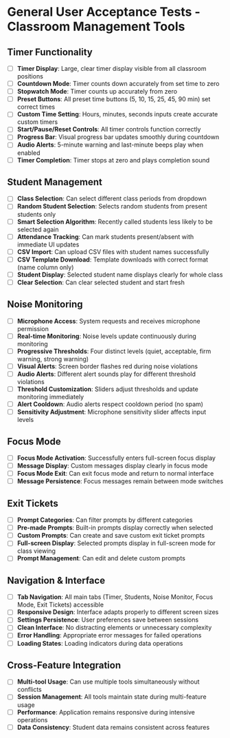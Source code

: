 # General User Acceptance Tests - Classroom Management Tools

## Timer Functionality
- [ ] **Timer Display**: Large, clear timer display visible from all classroom positions
- [ ] **Countdown Mode**: Timer counts down accurately from set time to zero
- [ ] **Stopwatch Mode**: Timer counts up accurately from zero
- [ ] **Preset Buttons**: All preset time buttons (5, 10, 15, 25, 45, 90 min) set correct times
- [ ] **Custom Time Setting**: Hours, minutes, seconds inputs create accurate custom timers
- [ ] **Start/Pause/Reset Controls**: All timer controls function correctly
- [ ] **Progress Bar**: Visual progress bar updates smoothly during countdown
- [ ] **Audio Alerts**: 5-minute warning and last-minute beeps play when enabled
- [ ] **Timer Completion**: Timer stops at zero and plays completion sound

## Student Management
- [ ] **Class Selection**: Can select different class periods from dropdown
- [ ] **Random Student Selection**: Selects random students from present students only
- [ ] **Smart Selection Algorithm**: Recently called students less likely to be selected again
- [ ] **Attendance Tracking**: Can mark students present/absent with immediate UI updates
- [ ] **CSV Import**: Can upload CSV files with student names successfully
- [ ] **CSV Template Download**: Template downloads with correct format (name column only)
- [ ] **Student Display**: Selected student name displays clearly for whole class
- [ ] **Clear Selection**: Can clear selected student and start fresh

## Noise Monitoring
- [ ] **Microphone Access**: System requests and receives microphone permission
- [ ] **Real-time Monitoring**: Noise levels update continuously during monitoring
- [ ] **Progressive Thresholds**: Four distinct levels (quiet, acceptable, firm warning, strong warning)
- [ ] **Visual Alerts**: Screen border flashes red during noise violations
- [ ] **Audio Alerts**: Different alert sounds play for different threshold violations
- [ ] **Threshold Customization**: Sliders adjust thresholds and update monitoring immediately
- [ ] **Alert Cooldown**: Audio alerts respect cooldown period (no spam)
- [ ] **Sensitivity Adjustment**: Microphone sensitivity slider affects input levels

## Focus Mode
- [ ] **Focus Mode Activation**: Successfully enters full-screen focus display
- [ ] **Message Display**: Custom messages display clearly in focus mode
- [ ] **Focus Mode Exit**: Can exit focus mode and return to normal interface
- [ ] **Message Persistence**: Focus messages remain between mode switches

## Exit Tickets
- [ ] **Prompt Categories**: Can filter prompts by different categories
- [ ] **Pre-made Prompts**: Built-in prompts display correctly when selected
- [ ] **Custom Prompts**: Can create and save custom exit ticket prompts
- [ ] **Full-screen Display**: Selected prompts display in full-screen mode for class viewing
- [ ] **Prompt Management**: Can edit and delete custom prompts

## Navigation & Interface
- [ ] **Tab Navigation**: All main tabs (Timer, Students, Noise Monitor, Focus Mode, Exit Tickets) accessible
- [ ] **Responsive Design**: Interface adapts properly to different screen sizes
- [ ] **Settings Persistence**: User preferences save between sessions
- [ ] **Clean Interface**: No distracting elements or unnecessary complexity
- [ ] **Error Handling**: Appropriate error messages for failed operations
- [ ] **Loading States**: Loading indicators during data operations

## Cross-Feature Integration
- [ ] **Multi-tool Usage**: Can use multiple tools simultaneously without conflicts
- [ ] **Session Management**: All tools maintain state during multi-feature usage
- [ ] **Performance**: Application remains responsive during intensive operations
- [ ] **Data Consistency**: Student data remains consistent across features